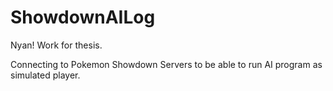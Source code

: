 # ShowdownAILog
Nyan! Work for thesis.

Connecting to Pokemon Showdown Servers to be able to run AI program as simulated player.
